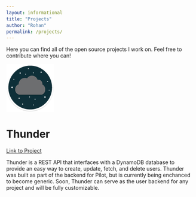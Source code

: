 ```yaml
---
layout: informational
title: "Projects"
author: "Rohan"
permalink: /projects/
---
```


Here you can find all of the open source projects I work on. Feel free to contribute where you can!

![Thunder](/assets/img/projects/thunder.png)
# Thunder

[Link to Project](https://www.github.com/RohanNagar/thunder)

Thunder is a REST API that interfaces with a DynamoDB database to provide an easy way to create, update, fetch, and delete users.
Thunder was built as part of the backend for Pilot, but is currently being enchanced to become generic.
Soon, Thunder can serve as the user backend for any project and will be fully customizable.

